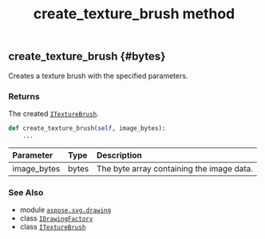 ﻿---
title: create_texture_brush method
second_title: Aspose.SVG for Python via .NET API References
description: 
type: docs
weight: 60
url: /python-net/aspose.svg.drawing/idrawingfactory/create_texture_brush/
is_root: false
---

## create_texture_brush {#bytes}

Creates a texture brush with the specified parameters.


### Returns 


The created [`ITextureBrush`](/svg/python-net/aspose.svg.drawing/itexturebrush).


```python
def create_texture_brush(self, image_bytes):
    ...
```


| Parameter | Type | Description |
| :- | :- | :- |
| image_bytes | bytes | The byte array containing the image data. |



### See Also
* module [`aspose.svg.drawing`](../../)
* class [`IDrawingFactory`](/svg/python-net/aspose.svg.drawing/idrawingfactory)
* class [`ITextureBrush`](/svg/python-net/aspose.svg.drawing/itexturebrush)
